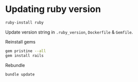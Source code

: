 # Updating ruby version

```sh
ruby-install ruby
```

Update version string in `.ruby_version`, `Dockerfile` & `Gemfile`.

Reinstall gems
```sh
gem pristine --all
gem install rails
```

Rebundle

```sh
bundle update
```